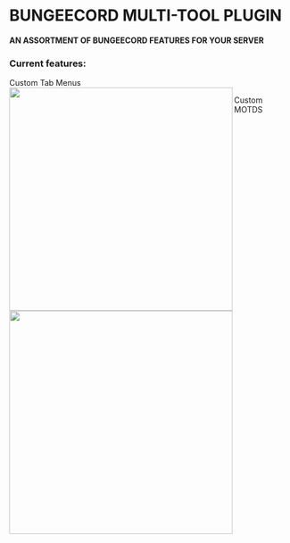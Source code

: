 # BUNGEECORD MULTI-TOOL PLUGIN
**AN ASSORTMENT OF BUNGEECORD FEATURES FOR YOUR SERVER**

### Current features:
Custom Tab Menus
<img align="left" width="400px" src="https://i.imgur.com/QeWxkl5.png">




Custom MOTDS
<img align="left" width="400px" src="https://i.imgur.com/jo0lj71.png">


